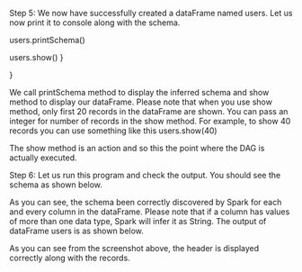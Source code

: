 


Step 5: We now have successfully created a dataFrame named users. Let us now print it to console along with the schema.

   users.printSchema()

   users.show()
 }

}

We call printSchema method to display the inferred schema and show method to display our dataFrame. Please note that when you use show method, only first 20 records in the dataFrame are shown. You can pass an integer for number of records in the show method. For example, to show 40 records you can use something like this users.show(40)

 

The show method is an action and so this the point where the DAG is actually executed. 

Step 6: Let us run this program and check the output. You should see the schema as shown below.


 
As you can see, the schema been correctly discovered by Spark for each and every column in the dataFrame. Please note that if a column has values of more than one data type, Spark will infer it as String.
The output of dataFrame users is as shown below.

 



 

As you can see from the screenshot above, the header is displayed correctly along with the records.
